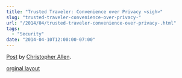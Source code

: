 ```yaml
---
title: "Trusted Traveler: Convenience over Privacy <sigh>"
slug: "trusted-traveler-convenience-over-privacy-"
url: "/2014/04/trusted-traveler-convenience-over-privacy-.html"
tags:
  - "Security"
date: "2014-04-10T12:00:00-07:00"
---
```

<div id="fb-root"></div> <script id="facebook-jssdk" src="//connect.facebook.net/en_US/all.js#xfbml=1"></script>
<div class="fb-post" data-href="https://www.facebook.com/ChristopherRayAllen/posts/10152341733160540" data-width="600"><div class="fb-xfbml-parse-ignore"><a href="https://www.facebook.com/ChristopherRayAllen/posts/10152341733160540">Post</a> by <a href="https://www.facebook.com/ChristopherRayAllen">Christopher Allen</a>.</div></div>
<p class="previous"><a href="/previous/2014/04/trusted-traveler-convenience-over-privacy-.html" rel="syndication">orginal layout</a></p>
